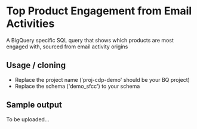 # Top Product Engagement from Email Activities

A BigQuery specific SQL query that shows which products are most engaged with, sourced from email activity origins

## Usage / cloning

- Replace the project name ('proj-cdp-demo' should be your BQ project)
- Replace the schema ('demo_sfcc') to your schema 

## Sample output 
To be uploaded...